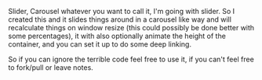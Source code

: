 Slider, Carousel whatever you want to call it, I'm going with slider. So I created this and it slides things around in a carousel like way and will recalculate things on window resize (this could possibly be done better with some percentages), it with also optionally animate the height of the container, and you can set it up to do some deep linking.

So if you can ignore the terrible code feel free to use it, if you can't feel free to fork/pull or leave notes.